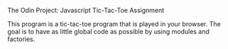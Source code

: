 The Odin Project: Javascript
Tic-Tac-Toe Assignment

This program is a tic-tac-toe program that is played in your browser.
The goal is to have as little global code as possible by using modules and factories.